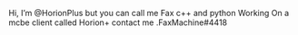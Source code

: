  Hi, I’m @HorionPlus but you can call me Fax
c++ and python
Working On a mcbe client called Horion+
contact me .FaxMachine#4418

<!---
HorionPlus/HorionPlus is a ✨ special ✨ repository because its `README.md` (this file) appears on your GitHub profile.
You can click the Preview link to take a look at your changes.
--->
